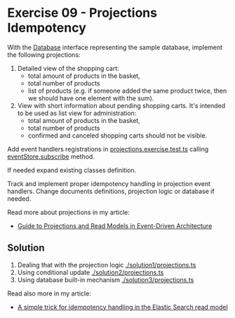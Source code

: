 # Exercise 09 - Projections Idempotency

With the [Database](./tools/database.ts) interface representing the sample database, implement the following projections:

1. Detailed view of the shopping cart:
   - total amount of products in the basket,
   - total number of products
   - list of products (e.g. if someone added the same product twice, then we should have one element with the sum).
2. View with short information about pending shopping carts. It's intended to be used as list view for administration:
   - total amount of products in the basket,
   - total number of products
   - confirmed and canceled shopping carts should not be visible.

Add event handlers registrations in [projections.exercise.test.ts](./projections.exercise.test.ts) calling [eventStore.subscribe](./tools/eventStore.ts) method.

If needed expand existing classes definition.

Track and implement proper idempotency handling in projection event handlers. Change documents definitions, projection logic or database if needed.

Read more about projections in my article:

- [Guide to Projections and Read Models in Event-Driven Architecture](https://event-driven.io/en/projections_and_read_models_in_event_driven_architecture/?utm_source=event_sourcing_nodejs&utm_campaign=workshop)

## Solution

1. Dealing that with the projection logic [./solution1/projections.ts](./solution1/projections.ts)
2. Using conditional update [./solution2/projections.ts](./solution2/projections.ts)
3. Using database built-in mechanism [./solution3/projections.ts](./solution3/projections.ts)

Read also more in my article:

- [A simple trick for idempotency handling in the Elastic Search read model](https://event-driven.io/en/simple_trick_for_idempotency_handling_in_elastic_search_readm_model/?utm_source=event_sourcing_nodejs&utm_campaign=workshop)
